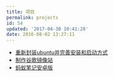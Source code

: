 ```yaml
---
title: 项目
permalink: projects
id: 54
updated: '2017-04-30 10:41:28'
date: 2016-08-02 13:27:11
---
```


* [重新封装ubuntu并完善安装和启动方式](/ubuntu-repack/)
* [制作谷歌镜像站](/make-google-mirror/)
* [蚂蚁笔记安卓版](https://github.com/junolym/Leanote-android)